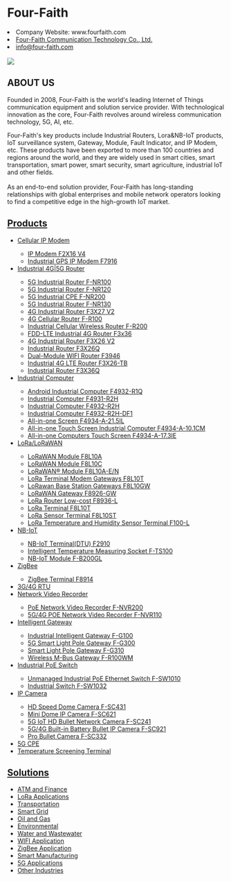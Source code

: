 # Four-Faith
<li>Company Website: www.fourfaith.com</li>
<li><a href="https://www.fourfaith.com/" data-value="">Four-Faith Communication Technology Co., Ltd.</a></li>
<li><a href="mailto:info@four-faith.com">info@four-faith.com</a></li>
&nbsp;<div class="carousel-item ">
                <img src="https://www.fourfaith.com/uploadfile/2022/0516/20220516030520108.jpg" onclick="window.location.href='https://www.fourfaith.com/industrial-5g-router/'">
            </div>
<h2 class="about_video_title">ABOUT US</h2>
            <P class="about_video_text">
                Founded in 2008, Four-Faith is the world's leading Internet of Things communication equipment and
                solution service provider. With technological innovation as the core, Four-Faith revolves around wireless
                communication technology, 5G, AI, etc.
            </P>
            <P class="about_video_text">
               Four-Faith's key products include Industrial Routers, Lora&NB-IoT products, IoT surveillance system,
                Gateway, Module, Fault Indicator, and IP Modem, etc. These products have been exported to more than 100
                countries and regions around the world, and they are widely used in smart cities, smart transportation,
                smart power, smart security, smart agriculture, industrial IoT and other fields.
              <br><br>
                As an end-to-end solution provider, Four-Faith has long-standing relationships with global enterprises
                and mobile network operators looking to find a competitive edge in the high-growth IoT market.
            </P>
                            <h2><a  href="https://www.fourfaith.com/products/">Products</a></h2>
                        <ul>
                            <li><a href="https://www.fourfaith.com/cellularipmodem/" data-value="">Cellular IP Modem</a></li>
                        <ul>
                            <li><a href="https://www.fourfaith.com/ip-modem-f2x16-v4.html"><span>IP Modem F2X16 V4</span></a></li>
                            <li><a href="https://www.fourfaith.com/f7916-series-ip-modem.html"><span>Industrial GPS IP Modem F7916</span></a></li>
                       </ul>
                            <li><a href="https://www.fourfaith.com/industrial-5g-router/" data-value="">Industrial 4G|5G Router</a></li>
                        <ul>
                            <li><a href="https://www.fourfaith.com/f-nr100-5g-industrial-router.html">5G Industrial Router F-NR100</a></li>
                            <li><a href="https://www.fourfaith.com/5g-industrial-router-f-nr120.html">5G Industrial Router F-NR120</a></li>
                            <li><a href="https://www.fourfaith.com/f-nr200-5g-industrial-router.html">5G Industrial CPE F-NR200</a></li>
                            <li><a href="https://www.fourfaith.com/5g-industrial-router-f-nr130.html">5G Industrial Router F-NR130</a></li>
                            <li><a href="https://www.fourfaith.com/industrial-network-router-f3x27-v2.html">4G Industrial Router F3X27 V2</a></li>
                            <li><a href="https://www.fourfaith.com/fr100-3g4g-cellular-router-with-sim-slot.html">4G Cellular Router F-R100</a></li>
                            <li><a href="https://www.fourfaith.com/fr200-industrial-cellular-wireless-router.html">Industrial Cellular Wireless Router F-R200</a></li>
                            <li><a href="https://www.fourfaith.com/f3x36-fdd-lte-industrial-4g-router.html">FDD-LTE Industrial 4G Router F3x36</a></li>
                            <li><a href="https://www.fourfaith.com/industrial-ethernet-router-f3x26-v2.html">4G Industrial Router F3X26 V2</a></li>
                            <li><a href="https://www.fourfaith.com/f3x26q-industrial-router.html">Industrial Router F3X26Q</a></li>
                            <li><a href="https://www.fourfaith.com/f3946-dual-module-wifi-router.html">Dual-Module WIFI Router F3946</a></li>   
                            <li><a href="https://www.fourfaith.com/f3x26-tb-industrial-4g-lte-router.html">Industrial 4G LTE Router F3X26-TB</a></li>
                            <li><a href="https://www.fourfaith.com/f3x36q-industrial-router.html">Industrial Router F3X36Q</a></li>
                       </ul>
                            <li><a href="https://www.fourfaith.com/industrial-computer/" data-value="">Industrial Computer</a></li>
                       <ul>
                            <li><a href="https://www.fourfaith.com/f4932-r1q-industrial-computer.html">Android Industrial Computer F4932-R1Q</a></li>
                            <li><a href="https://www.fourfaith.com/f4931-r2h-industrial-computer.html">Industrial Computer F4931-R2H</a></li>
                            <li><a href="https://www.fourfaith.com/industrial-computer-f4932-r2h.html">Industrial Computer F4932-R2H</a></li>
                            <li><a href="https://www.fourfaith.com/industrial-pc-f4932.html">Industrial Computer F4932-R2H-DF1</a></li>
                            <li><a href="https://www.fourfaith.com/all-in-one-pc-touch-screen.html">All-in-one Screen F4934-A-21.5IL</a></li>
                            <li><a href="https://www.fourfaith.com/all-in-one-touch-screen-computer.html">All-in-one Touch Screen Industrial Computer F4934-A-10.1CM</a></li>
                       <li><a href="https://www.fourfaith.com/all-in-one-computers-touch-screen.html">All-in-one Computers Touch Screen F4934-A-17.3IE</a></li>
                       </ul>
                            <li><a href="https://www.fourfaith.com/lora/" data-value="">LoRa/LoRaWAN</a></li>
                       <ul>
                            <li><a href="https://www.fourfaith.com/lorawan-module-f8l10a.html">LoRaWAN Module F8L10A</a></li>
                            <li><a href="https://www.fourfaith.com/lorawan-module-f-lm100.html">LoRaWAN Module F8L10C</a></li>
                            <li><a href="https://www.fourfaith.com/lora-module-price.html">LoRaWAN® Module F8L10A-E/N</a></li>
                            <li><a href="http://www.fourfaith.com/f8l10t-lora-gateways-semtech.html">LoRa Terminal Modem Gateways F8L10T</a></li>
                            <li><a href="https://www.fourfaith.com/f8l10gw-lorawan-base-station-gateways.html">LoRawan Base Station Gateways F8L10GW</a></li>
                            <li><a href="https://www.fourfaith.com/f8926-gw-lorawan-gateway.html">LoRaWAN Gateway F8926-GW</a></li>
                            <li><a href="https://www.fourfaith.com/f8936l-lora-router-low-cost-lora-gateway-price.html">LoRa Router Low-cost F8936-L</a></li>
                            <li><a href="https://www.fourfaith.com/f8l10t-lora-gateways-semtech.html">LoRa Terminal F8L10T</a></li>
                            <li><a href="https://www.fourfaith.com/lora-sensor-terminal-f8l10st.html">LoRa Sensor Terminal F8L10ST</a></li>
                            <li><a href="https://www.fourfaith.com/lora-temperature-and-humidity-sensor-f100-l.html">LoRa Temperature and Humidity Sensor Terminal F100-L</a></li>
                       </ul>
                            <li><a href="https://www.fourfaith.com/NB-IoT/" data-value="">NB-IoT</a></li>
                       <ul>
                            <li><a href="https://www.fourfaith.com/f2910.html">NB-IoT Terminal(DTU) F2910</a></li>
                            <li><a href="https://www.fourfaith.com/intelligent-socket.html">Intelligent Temperature Measuring Socket F-TS100</a></li>
                            <li><a href="https://www.fourfaith.com/cheapest-nb-iot-module.html">NB-IoT Module F-B200GL</a></li>
                       </ul>
                            <li><a href="https://www.fourfaith.com/zigbee/" data-value="">ZigBee</a></li>
                       <ul>
                            <li><a href="https://www.fourfaith.com/f8914-zigbee-terminal-ip-modem.html">ZigBee Terminal F8914</a></li>
                       </ul>
                            <li><a href="https://www.fourfaith.com/3grtu/" data-value="">3G/4G RTU</a></li>
                            <li><a href="https://www.fourfaith.com/Network-Video-Recoder/" data-value="">Network Video Recorder</a></li>
                       <ul>
                            <li><a href="https://www.fourfaith.com/f-nvr200-poe-network-video-recorder.html">PoE Network Video Recorder F-NVR200</a></li>
                            <li><a href="https://www.fourfaith.com/poe-nvr-recorder.html">5G/4G POE Network Video Recorder F-NVR110</a></li>
                       </ul>
                            <li><a href="https://www.fourfaith.com/Intelligent-Gateway/" data-value="">Intelligent Gateway</a></li>
                       <ul>
                            <li><a href="https://www.fourfaith.com/industrial-5g-intelligent-gateway-f-g100.html">Industrial Intelligent Gateway F-G100</a></li>
                            <li><a href="https://www.fourfaith.com/f-g300-5g-smart-light-pole-gateway.html">5G Smart Light Pole Gateway F-G300</a></li>
                            <li><a href="https://www.fourfaith.com/smart-light-pole-gateway-f-g310.html">Smart Light Pole Gateway F-G310</a></li>
                            <li><a href="https://www.fourfaith.com/wireless-m-bus-gateway-f-r100wm.html">Wireless M-Bus Gateway F-R100WM</a></li>
                       </ul>
                            <li><a href="https://www.fourfaith.com/Industrial-PoE-Switch/" data-value="">Industrial PoE Switch</a></li>
                        <ul>
                            <li><a href="https://www.fourfaith.com/unmanaged-industrial-poe-ethernet-switch.html">Unmanaged Industrial PoE Ethernet Switch F-SW1010</a></li>
                            <li><a href="https://www.fourfaith.com/f-sw1032-industrial-switch.html">Industrial Switch F-SW1032</a></li>
                        </ul>
                            <li><a href="https://www.fourfaith.com/IP-Camera/" data-value="">IP Camera</a></li>
                        <ul>
                            <li><a href="https://www.fourfaith.com/f-sc431-speed-dome-camera.html">HD Speed Dome Camera F-SC431</a></li>
                            <li><a href="https://www.fourfaith.com/f-sc621-mini-dome-ip-camera.html">Mini Dome IP Camera F-SC621</a></li>
                            <li><a href="https://www.fourfaith.com/f-sc241-5g-iot-hd-bullet-network-camera.html">5G IoT HD Bullet Network Camera F-SC241</a></li>
                            <li><a href="https://www.fourfaith.com/bullet-ip-camera-price.html">5G/4G Built-in Battery Bullet IP Camera F-SC921</a></li>
                            <li><a href="https://www.fourfaith.com/f-sc332-pro-bullet-camera.html">Pro Bullet Camera F-SC332</a></li>
                       </ul>
                            <li><a href="https://www.fourfaith.com/5g-cpe/" data-value="">5G CPE</a></li>
                            <li><a href="https://www.fourfaith.com/temperature-screening-terminal/" data-value="">Temperature Screening Terminal</a></li>
                        </ul>
                            <h2><a  href="https://www.fourfaith.com/solution/">Solutions</a></h2>
                        <ul>
                            <li><a href="https://www.fourfaith.com/solution/atmfinance/" data-value="">ATM and Finance</a></li>
                            <li><a href="https://www.fourfaith.com/solution/loraapplications/" data-value="">LoRa Applications</a></li>
                            <li><a href="https://www.fourfaith.com/solution/transpotation/" data-value="">Transportation</a></li>
                            <li><a href="https://www.fourfaith.com/solution/smartgrid/" data-value="">Smart Grid</a></li>
                            <li><a href="https://www.fourfaith.com/solution/oilgas/" data-value="">Oil and Gas</a></li>
                            <li><a href="https://www.fourfaith.com/solution/environmentalprotection/" data-value="">Environmental</a></li>
                            <li><a href="https://www.fourfaith.com/solution/wastewater/" data-value="">Water and Wastewater</a></li>
                            <li><a href="https://www.fourfaith.com/solution/wifiapplication/" data-value="">WIFI Application</a></li>
                            <li><a href="https://www.fourfaith.com/solution/zigbeeapplication/" data-value="">ZigBee Application</a></li>
                            <li><a href="https://www.fourfaith.com/solution/smart-manufacturing/" data-value="">Smart Manufacturing</a></li>
                            <li><a href="https://www.fourfaith.com/solution/5gapplications/" data-value="">5G Applications</a></li>
                            <li><a href="https://www.fourfaith.com/solution/otherindustries/" data-value="">Other Industries</a></li>
                       </ul>
         
